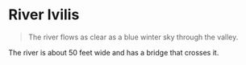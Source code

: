 # River Ivilis
> The river flows as clear as a blue winter sky through the valley.

The river is about 50 feet wide and has a bridge that crosses it.